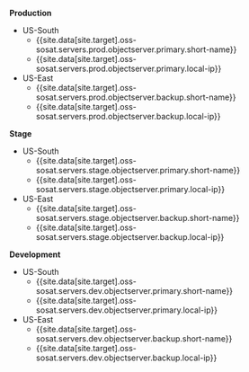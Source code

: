 **Production**

- US-South
    - {{site.data[site.target].oss-sosat.servers.prod.objectserver.primary.short-name}}
    - {{site.data[site.target].oss-sosat.servers.prod.objectserver.primary.local-ip}}
- US-East
    - {{site.data[site.target].oss-sosat.servers.prod.objectserver.backup.short-name}}
    - {{site.data[site.target].oss-sosat.servers.prod.objectserver.backup.local-ip}}

**Stage**

- US-South
    - {{site.data[site.target].oss-sosat.servers.stage.objectserver.primary.short-name}}
    - {{site.data[site.target].oss-sosat.servers.stage.objectserver.primary.local-ip}}
- US-East
    - {{site.data[site.target].oss-sosat.servers.stage.objectserver.backup.short-name}}
    - {{site.data[site.target].oss-sosat.servers.stage.objectserver.backup.local-ip}}

**Development**

- US-South
    - {{site.data[site.target].oss-sosat.servers.dev.objectserver.primary.short-name}}
    - {{site.data[site.target].oss-sosat.servers.dev.objectserver.primary.local-ip}}
- US-East
    - {{site.data[site.target].oss-sosat.servers.dev.objectserver.backup.short-name}}
    - {{site.data[site.target].oss-sosat.servers.dev.objectserver.backup.local-ip}}
